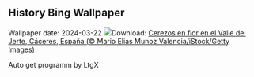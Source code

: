 ## History Bing Wallpaper
Wallpaper date: 2024-03-22
![](https://www.bing.com/th?id=OHR.FloweingBerrys_ES-ES1933465626_UHD.jpg&w=1000)Download: [Cerezos en flor en el Valle del Jerte, Cáceres, España (© Mario Elias Munoz Valencia/iStock/Getty Images)](https://www.bing.com/th?id=OHR.FloweingBerrys_ES-ES1933465626_UHD.jpg)

Auto get programm by LtgX
